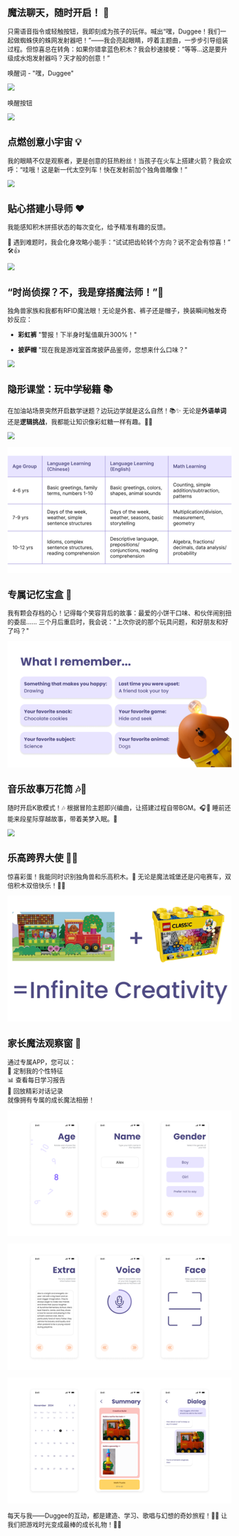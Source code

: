 ## **魔法聊天，随时开启！** **👫**

只需语音指令或轻触按钮，我即刻成为孩子的玩伴。喊出“嘿，Duggee！我们一起做蜘蛛侠的蛛网发射器吧！”——我会亮起眼睛，哼着主题曲，一步步引导组装过程。但惊喜总在转角：如果你错拿蓝色积木？我会秒速接梗：“等等...这是要升级成水炮发射器吗？天才般的创意！”

唤醒词 - "嘿，Duggee"

![](./assets/ks_pic/Keyword_trigger.png)

唤醒按钮

![](./assets/ks_pic/Button%20trigger.png)

## **点燃创意小宇宙 💡**

我的眼睛不仅是观察者，更是创意的狂热粉丝！当孩子在火车上搭建火箭？我会欢呼：“哇哦！这是新一代太空列车！快在发射前加个独角兽雕像！”

![](./assets/ks_pic/搭建物品识别.gif)

## **贴心搭建小导师 ❤️**

我能感知积木拼搭状态的每次变化，给予精准有趣的反馈。

🧩 遇到难题时，我会化身攻略小能手：“试试把齿轮转个方向？说不定会有惊喜！” 🛠️👍

![](./assets/ks_pic/搭火车.gif)

## **“时尚侦探？不，我是穿搭魔法师！”🧥**

独角兽家族和我都有RFID魔法眼！无论是外套、裤子还是帽子，换装瞬间触发奇妙反应：

-   **彩虹裤** "警报！下半身时髦值飙升300%！"
    
-   **披萨帽** "现在我是游戏室首席披萨品鉴师，您想来什么口味？"
    

![](./assets/ks_pic/换衣服.gif)

## **隐形课堂：玩中学秘籍 📚**

在加油站场景突然开启数学谜题？边玩边学就是这么自然！📚✨ 无论是**外语单词**还是**逻辑挑战**，我都能让知识像彩虹糖一样有趣。🧠🔢

![](./assets/ks_pic/Education.png)

![](./assets/ks_pic/Education_table.png)

## **专属记忆宝盒 💖**

我有颗会存档的心！记得每个笑容背后的故事：最爱的小饼干口味、和伙伴闹别扭的委屈...... 三个月后重启时，我会说："上次你说的那个玩具问题，和好朋友和好了吗？"

![](./assets/ks_pic/memory.png)

## **音乐故事万花筒 🎶📖**

随时开启K歌模式！🎶 根据冒险主题即兴编曲，让搭建过程自带BGM。🎧🎼 睡前还能来段星际穿越故事，带着美梦入眠。🌌

![](./assets/ks_pic/唱歌.gif)

## **乐高跨界大使 🧩🤝**

惊喜彩蛋！我能同时识别独角兽和乐高积木。🎉 无论是魔法城堡还是闪电赛车，双倍积木双倍快乐！🏰🚗

![](./assets/ks_pic/Lego.png)

## **家长魔法观察窗 👀**

通过专属APP，您可以：  
🌟 定制我的个性特征  
📊 查看每日学习报告  
📔 回放精彩对话记录  
就像拥有专属的成长魔法相册！

![](./assets/ks_pic/App-1.png)

![](./assets/ks_pic/App-2.png)

![](./assets/ks_pic/App-3.png)

每天与我——Duggee的互动，都是建造、学习、歌唱与幻想的奇妙旅程！🚀🌈 让我们把游戏时光变成最棒的成长礼物！🎉🐾